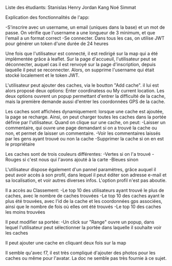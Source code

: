 Liste des étudiants:
Stanislas Henry
Jordan Kang
Noé Simmat

Explication des fonctionnalités de l'app:

-S'inscrire avec un username, un email (uniques dans la base) et un mot de passe. On vérifie que l'username a une longueur de 3 minimum, et que l'email a un format correct
-Se connecter. Dans tous les cas, on utilise JWT pour générer un token d'une durée de 24 heures

Une fois que l'utilisateur est connecté, il est redirigé sur la map qui a été implémentée grâce à leaflet.
Sur la page d'accueuil, l'utilisateur peut se déconnecter, auquel cas il est renvoyé sur la page d'inscription, depuis laquelle il peut se reconnecter. Alors, on supprime l'username qui était stocké localement et le token JWT.

L'utilisateur peut ajouter des caches, via le boutton "Add cache". il lui est alors proposé deux options: Enter coordinatess ou My current location. Les deux options ouvrent un popup permettant d'entrer la difficulté de la cache, mais la première demande aussi d'entrer les coordonnées GPS de la cache.

Les caches sont affichées dynamiquement: lorsque une cache est ajoutée, la page se recharge. Ainsi, on peut charger toutes les caches dans la portée définie par l'utilisateur. 
Quand on clique sur une cache, on peut:
-Laisser un commentaire, qui ouvre une page demandant si on a trouvé la cache ou non, et permet de laisser un commentaire.
-Voir les commentaires laissés par les gens ayant trouvé ou non la cache
-Supprimer la cache si on en est le propriétaire

Les caches sont de trois couleurs différentes:
-Vertes si on l'a trouvé
-Rouges si c'est nous qui l'avons ajouté à la carte
-Bleues sinon

L'utilisateur dispose également d'un pannel paramètres, grâce auquel il peut avoir accès à son profil, dans lequel il peut éditer son adresse e-mail et sa localisation, et voir autres diverses infos. L'option profil n'est pas aboutie.

Il a accès au Classement:
-Le top 10 des utilisateurs ayant trouvé le plus de caches, avec le nombre de caches trouvées
-Le top 10 des caches ayant le plus été trouvées, avec l'id de la cache et les coordonnées gps associées, ainsi que le nombre de fois où elles ont été trouvés
-Le top 10 des caches les moins trouvées

Il peut modifier sa portée:
-Un click sur "Range" ouvre un popup, dans lequel l'utilisateur peut sélectionner la portée dans laquelle il souhaite voir les caches

Il peut ajouter une cache en cliquant deux fois sur la map

Il semble qu'avec f7, il est très compliqué d'ajouter des photos pour les caches ou même pour l'avatar. La doc ne semble pas très fournie à ce sujet.

